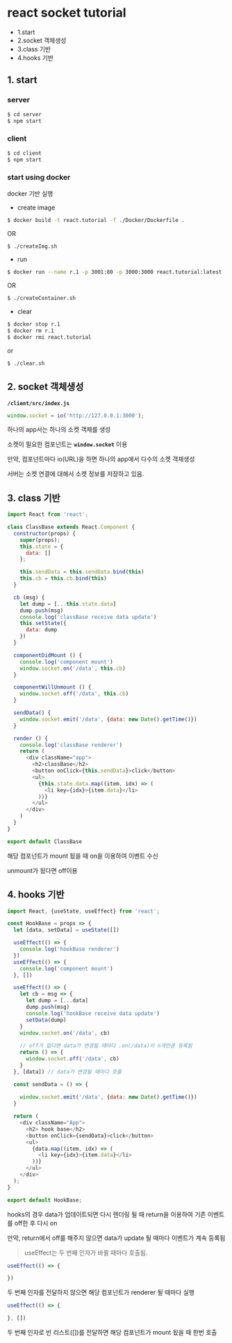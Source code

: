 # react socket tutorial

* 1.start
* 2.socket 객체생성
* 3.class 기반
* 4.hooks 기반

## 1. start

### server

```bash
$ cd server
$ npm start
```

### client

```bash
$ cd client
$ npm start
```

### start using docker

docker 기반 실행

* create image

```bash
$ docker build -t react.tutorial -f ./Docker/Dockerfile .
```

OR

```bash
$ ./createImg.sh
```

* run 

```bash
$ docker run --name r.1 -p 3001:80 -p 3000:3000 react.tutorial:latest
```

OR

```bash
$ ./createContainer.sh
```

* clear

```bash
$ docker stop r.1
$ docker rm r.1
$ docker rmi react.tutorial
```

or 

```bash
$ ./clear.sh
```

## 2. socket 객체생성

**`/client/src/index.js`**

```js
window.socket = io('http://127.0.0.1:3000');
```

하나의 app서는 하나의 소켓 객체를 생성

소켓이 필요한 컴포넌트는 **`window.socket`** 이용

만약, 컴포넌트마다 io(URL)을 하면 하나의 app에서 다수의 소켓 객체생성

서버는 소켓 연결에 대해서 소켓 정보를 저장하고 있음.

## 3. class 기반

```js
import React from 'react';

class ClassBase extends React.Component {
  constructor(props) {
    super(props);
    this.state = {
      data: []
    };

    this.sendData = this.sendData.bind(this)
    this.cb = this.cb.bind(this)
  }

  cb (msg) {
    let dump = [...this.state.data]  
    dump.push(msg)
    console.log('classBase receive data update')
    this.setState({
      data: dump
    })
  }

  componentDidMount () {
    console.log('component mount')
    window.socket.on('/data', this.cb)
  }

  componentWillUnmount () {
    window.socket.off('/data', this.cb)
  }

  sendData() {
    window.socket.emit('/data', {data: new Date().getTime()})
  }

  render () {
    console.log('classBase renderer')
    return (
      <div className="app">
        <h2>classBase</h2>
        <button onClick={this.sendData}>click</button>
        <ul>
          {this.state.data.map((item, idx) => (
            <li key={idx}>{item.data}</li>
          ))}
        </ul>
      </div>
    )
  }
}

export default ClassBase
```

해당 컴포넌트가 mount 됬을 때 on을 이용하여 이벤트 수신

unmount가 됬다면 off이용

## 4. hooks 기반

```js
import React, {useState, useEffect} from 'react';

const HookBase = props => {
  let [data, setData] = useState([])

  useEffect(() => {
    console.log('hookBase renderer')
  })
  useEffect(() => {
    console.log('component mount')
  }, [])

  useEffect(() => {
    let cb = msg => {
      let dump = [...data]  
      dump.push(msg)
      console.log('hookBase receive data update')
      setData(dump)
    }
    window.socket.on('/data', cb)
    
    // off가 없다면 data가 변경될 때마다 .on(/data)이 n개만큼 등록됨
    return () => {
      window.socket.off('/data', cb)
    }
  }, [data]) // data가 변경될 때마다 호출

  const sendData = () => {
    
    window.socket.emit('/data', {data: new Date().getTime()})
  }

  return (
    <div className="App">
      <h2> hook base</h2>
      <button onClick={sendData}>click</button>
      <ul>
        {data.map((item, idx) => (
          <li key={idx}>{item.data}</li>
        ))}
      </ul>
    </div>
  );
}

export default HookBase;

```

hooks의 경우 data가 업데이트되면 다시 렌더링 될 때 return을 이용하여 기존 이벤트를 off한 후 다시 on

만약, return에서 off를 해주지 않으면 data가 update 될 때마다 이벤트가 계속 등록됨

> useEffect는 두 번째 인자가 바뀔 때마다 호출됨.

```js
useEffect(() => {

})
```

두 번째 인자를 전달하지 않으면 해당 컴포넌트가 renderer 될 때마다 실행

```js
useEffect(() => {

}, [])
```

두 번째 인자로 빈 리스트([])를 전달하면 해당 컴포넌트가 mount 됬을 때 한번 호출
